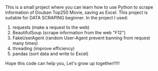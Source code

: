 This is a small project where you can learn how to use Python to scrape information of Douban Top250 Movie, saving as Excel.
This project is suitable for DATA SCRAPING beginner.
In the project I used:
  1. requests (make a request to the web)
  2. BeautifulSoup (scrape information from the web "F12")
  3. FakeUserAgent (random User-Agent prevent banning from request many times)
  4. threading (improve efficiency)
  5. pandas (sort data and write to Excel)

Hope this code can help you, Let's grow up together!!!!!
